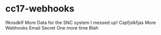# cc17-webhooks
lfknsdklf
More Data for the SNC system
I messed up!
Cspfjslkfjas
More Webhooks
Email
Secret
One more time
Blah
